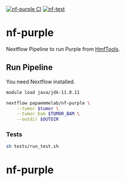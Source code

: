 [![nf-purple CI](https://github.com/papaemmelab/nf-purple/actions/workflows/ci.yml/badge.svg)](https://github.com/papaemmelab/nf-purple/actions/workflows/ci.yml)
[![nf-test](https://img.shields.io/badge/tested_with-nf--test-337ab7.svg)](https://github.com/askimed/nf-test)
# nf-purple

Nextflow Pipeline to run Purple from [HmfTools](https://github.com/hartwigmedical/hmftools/blob/master/purple/README.md#tumor-only-mode).

## Run Pipeline

You need Nextflow installed.

```bash
module load java/jdk-11.0.11

nextflow papaemmelab/nf-purple \
    --tumor $tumor \
    --tumor_bam $TUMOR_BAM \
    --outdir $OUTDIR
```

### Tests

```bash
sh tests/run_test.sh
```
# nf-purple
